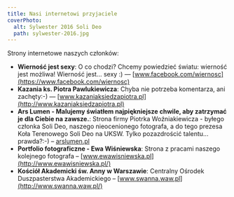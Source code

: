 ```yaml
---
title: Nasi internetowi przyjaciele
coverPhoto:
  alt: Sylwester 2016 Soli Deo
  path: sylwester-2016.jpg
---
```

Strony internetowe naszych członków:

- **Wierność jest sexy**: O co chodzi? Chcemy powiedzieć światu: wierność jest możliwa! Wierność jest... sexy :)  — [www.facebook.com/wiernosc](https://www.facebook.com/wiernosc)
- **Kazania ks. Piotra Pawlukiewicza**: Chyba nie potrzeba komentarza, ani zachęty:-) — [www.kazaniaksiedzapiotra.pl](http://www.kazaniaksiedzapiotra.pl)
- **Ars Lumen -  Malujemy światłem najpiękniejsze chwile, aby zatrzymać je dla Ciebie na zawsze.**: Strona firmy Piotrka Woźniakiewicza - byłego członka Soli Deo, naszego nieocenionego fotografa, a do tego prezesa Koła Terenowego Soli Deo na UKSW. Tylko pozazdrościć talentu... prawda?:-) – [arslumen.pl](http://arslumen.pl/)
- **Portfolio fotograficzne - Ewa Wiśniewska**: Strona z pracami naszego kolejnego fotografa – [www.ewawisniewska.pl](http://www.ewawisniewska.pl/)
- **Kościół Akademicki św. Anny w Warszawie**: Centralny Ośrodek Duszpasterstwa Akademickiego – [www.swanna.waw.pl](http://www.swanna.waw.pl/)